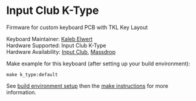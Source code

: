 # Input Club K-Type

Firmware for custom keyboard PCB with TKL Key Layout

Keyboard Maintainer: [Kaleb Elwert](https://github.com/belak)  
Hardware Supported: Input Club K-Type   
Hardware Availability: [Input Club](https://input.club/k-type/), [Massdrop](https://www.massdrop.com/buy/massdrop-x-input-club-k-type-mechanical-keyboard?utm_source=linkshare&referer=WJJG5M)

Make example for this keyboard (after setting up your build environment):

    make k_type:default

See [build environment setup](https://docs.qmk.fm/#/getting_started_build_tools) then the [make instructions](https://docs.qmk.fm/#/getting_started_make_guide) for more information.

